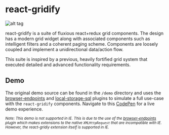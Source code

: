 # react-gridify

![alt tag](https://raw.github.com/AmmarCSE/react-gridify/master/demo/react-gridify.png)

react-gridify is a suite of fluxious react+redux grid components. The design has a modern grid widget along with associated components such as intelligent filters and a coherent paging scheme. Components are loosely coupled and implement a unidirectional data/action flow. 

This suite is inspired by a previous, heavily fortified grid system that executed detailed and advanced functionality requirements.

Demo
--------------

The original demo source can be found in the `/demo` directory and uses the [browser-endpoints](https://github.com/AmmarCSE/browser-endpoints) and [local-storage-sql](https://github.com/AmmarCSE/local-storage-sql) plugins to simulate a full use-case with the `react-gridify` components. Navigate to this [CodePen](http://codepen.io/AmmarCSE/full/YWQgWb/) for a live demo experience.

<sub>*Note: This demo is not supported in IE. This is due to the use of the [browser-endpoints](https://github.com/AmmarCSE/browser-endpoints) plugin which makes extensions to the native `XMLHttpRequest` that are incompatible with IE. However, the react-gridiy extension itself is supported in IE.*</sub>
